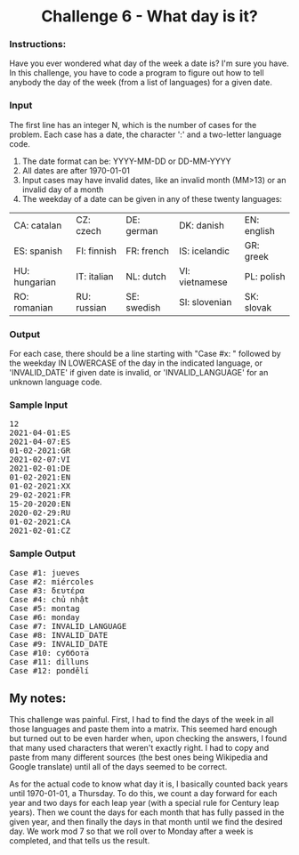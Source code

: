 
<h1 align="center">
	Challenge 6 - What day is it?
</h1>
	
### Instructions:

Have you ever wondered what day of the week a date is? I'm sure you have. In this challenge, you have to code a program to figure out how to tell anybody the day of the week (from a list of languages) for a given date.

<h3>Input</h3>
<p>
The first line has an integer N, which is the number of cases for the problem. Each case has a date, the character ':' and a two-letter language code.
<ol class="list">
  <li>The date format can be: YYYY-MM-DD or DD-MM-YYYY </li>
  <li>All dates are after 1970-01-01 </li>
  <li>Input cases may have invalid dates, like an invalid month (MM>13) or an invalid day of a month </li>
  <li>The weekday of a date can be given in any of these twenty languages:
  </li>
</ol>
<table>
  <tr>
    <td>CA: catalan</td>
    <td>CZ: czech</td>
    <td>DE: german</td>
    <td>DK: danish</td>
    <td>EN: english</td>
  </tr>
  <tr>
    <td>ES: spanish</td>
    <td>FI: finnish</td>
    <td>FR: french</td>
    <td>IS: icelandic</td>
    <td>GR: greek</td>
  </tr>
  <tr>
    <td>HU: hungarian</td>
    <td>IT: italian</td>
    <td>NL: dutch</td>
    <td>VI: vietnamese</td>
    <td>PL: polish</td>
  </tr>
  <tr>
    <td>RO: romanian</td>
    <td>RU: russian</td>
    <td>SE: swedish</td>
    <td>SI: slovenian</td>
    <td>SK: slovak</td>
  </tr>
</table>

</p>

<h3>Output</h3>
<p>For each case, there should be a line starting with "Case #x: " followed by the weekday IN LOWERCASE of the day in the indicated language, or 'INVALID_DATE' if given date is invalid, or 'INVALID_LANGUAGE' for an unknown language code.
</p>

<h3>Sample Input</h3>
<pre>12
2021-04-01:ES
2021-04-07:ES
01-02-2021:GR
2021-02-07:VI
2021-02-01:DE
01-02-2021:EN
01-02-2021:XX
29-02-2021:FR
15-20-2020:EN
2020-02-29:RU
01-02-2021:CA
2021-02-01:CZ
</pre>

<h3>Sample Output</h3>
<pre>Case #1: jueves
Case #2: miércoles
Case #3: δευτέρα
Case #4: chủ nhật
Case #5: montag
Case #6: monday
Case #7: INVALID_LANGUAGE
Case #8: INVALID_DATE
Case #9: INVALID_DATE
Case #10: суббота
Case #11: dilluns
Case #12: pondělí
</pre>

## My notes:
This challenge was painful. First, I had to find the days of the week in all those languages and paste them into a matrix. This seemed hard enough but turned out to be even harder when, upon checking the answers, I found that many used characters that weren't exactly right. I had to copy and paste from many different sources (the best ones being Wikipedia and Google translate) until all of the days seemed to be correct.


As for the actual code to know what day it is, I basically counted back years until 1970-01-01, a Thursday. To do this, we count a day forward for each year and two days for each leap year (with a special rule for Century leap years). Then we count the days for each month that has fully passed in the given year, and then finally the days in that month until we find the desired day. We work mod 7 so that we roll over to Monday after a week is completed, and that tells us the result. 
